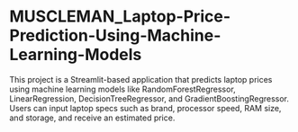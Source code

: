 # MUSCLEMAN_Laptop-Price-Prediction-Using-Machine-Learning-Models
 This project is a Streamlit-based application that predicts laptop prices using machine learning models like RandomForestRegressor, LinearRegression, DecisionTreeRegressor, and GradientBoostingRegressor. Users can input laptop specs such as brand, processor speed, RAM size, and storage, and receive an estimated price.
